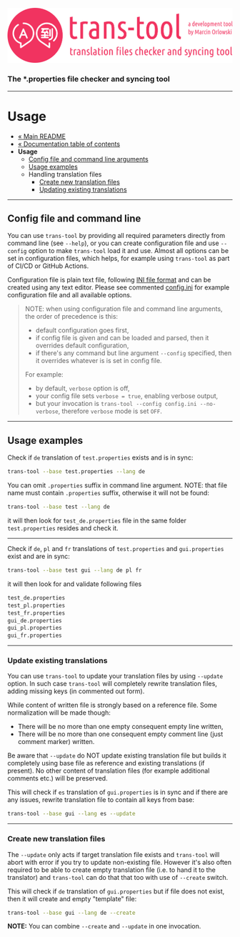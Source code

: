 ![trans-tool logo](../artwork/trans-tool-logo.png)

### The *.properties file checker and syncing tool ###

---

# Usage #

* [« Main README](../README.md)
* [« Documentation table of contents](README.md)
* **Usage**
  * [Config file and command line arguments](#config-file-and-command-line)
  * [Usage examples](#usage-examples)
  * Handling translation files
    * [Create new translation files](#create-new-translation-files)
    * [Updating existing translations](#update-existing-translations)

---

## Config file and command line ##

You can use `trans-tool` by providing all required parameters directly from command line (see `--help`), or you can create
configuration file and use `--config` option to make `trans-tool` load it and use. Almost all options can be set in configuration
files, which helps, for example using `trans-tool` as part of CI/CD or GitHub Actions.

Configuration file is plain text file, following [INI file format](https://en.wikipedia.org/wiki/INI_file) and can be created using
any text editor. Please see commented [config.ini](../config.ini) for example configuration file and all available options.

> NOTE: when using configuration file and command line arguments, the order of precedence is this:
>
> * default configuration goes first,
> * if config file is given and can be loaded and parsed, then it overrides default configuration,
> * if there's any command but line argument `--config` specified, then it overrides whatever is is set in config file.
>
> For example:
>
> * by default, `verbose` option is off,
> * your config file sets `verbose = true`, enabling verbose output,
> * but your invocation is `trans-tool --config config.ini --no-verbose`, therefore `verbose` mode is set `OFF`.

---

## Usage examples ##

Check if `de` translation of `test.properties` exists and is in sync:

```bash
trans-tool --base test.properties --lang de
```

You can omit `.properties` suffix in command line argument. NOTE: that file name must contain `.properties`
suffix, otherwise it will not be found:

```bash
trans-tool --base test --lang de
```

it will then look for `test_de.properties` file in the same folder `test.properties` resides and check it.

---

Check if `de`, `pl` and `fr` translations of `test.properties` and `gui.properties` exist and are in sync:

```bash
trans-tool --base test gui --lang de pl fr
```

it will then look for and validate following files

```bash
test_de.properties
test_pl.properties
test_fr.properties
gui_de.properties
gui_pl.properties
gui_fr.properties
```

---

### Update existing translations ###

You can use `trans-tool` to update your translation files by using `--update` option. In such case `trans-tool` will completely
rewrite translation files, adding missing keys (in commented out form).

While content of written file is strongly based on a reference file. Some normalization will be made though:

* There will be no more than one empty consequent empty line written,
* There will be no more than one consequent empty comment line (just comment marker) written.

Be aware that `--update` do NOT update existing translation file but builds it completely using base file as reference and existing
translations (if present). No other content of translation files (for example additional comments etc.) will be preserved.

This will check if `es` translation of `gui.properties` is in sync and if there are any issues, rewrite translation file to
contain all keys from base:

```bash
trans-tool --base gui --lang es --update
```

---

### Create new translation files ###

The `--update` only acts if target translation file exists and `trans-tool` will abort with error if you try to update non-existing
file. However it's also often required to be able to create empty translation file (i.e. to hand it to the translator) and `trans-tool`
can do that that too with use of `--create` switch.

This will check if `de` translation of `gui.properties` but if file does not exist, then it will create and empty "template" file:

```bash
trans-tool --base gui --lang de --create
```

**NOTE:** You can combine `--create` and `--update` in one invocation.
